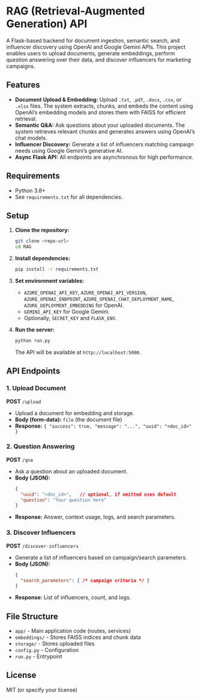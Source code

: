 # RAG (Retrieval-Augmented Generation) API

A Flask-based backend for document ingestion, semantic search, and influencer discovery using OpenAI and Google Gemini APIs. This project enables users to upload documents, generate embeddings, perform question answering over their data, and discover influencers for marketing campaigns.

## Features

- **Document Upload & Embedding:** Upload `.txt`, `.pdf`, `.docx`, `.csv`, or `.xlsx` files. The system extracts, chunks, and embeds the content using OpenAI’s embedding models and stores them with FAISS for efficient retrieval.
- **Semantic Q&A:** Ask questions about your uploaded documents. The system retrieves relevant chunks and generates answers using OpenAI’s chat models.
- **Influencer Discovery:** Generate a list of influencers matching campaign needs using Google Gemini’s generative AI.
- **Async Flask API:** All endpoints are asynchronous for high performance.

## Requirements

- Python 3.8+
- See `requirements.txt` for all dependencies.

## Setup

1. **Clone the repository:**
   ```bash
   git clone <repo-url>
   cd RAG
   ```

2. **Install dependencies:**
   ```bash
   pip install -r requirements.txt
   ```

3. **Set environment variables:**
   - `AZURE_OPENAI_API_KEY`, `AZURE_OPENAI_API_VERSION`, `AZURE_OPENAI_ENDPOINT`, `AZURE_OPENAI_CHAT_DEPLOYMENT_NAME`, `AZURE_DEPLOYMENT_EMBEDDING` for OpenAI.
   - `GEMINI_API_KEY` for Google Gemini.
   - Optionally, `SECRET_KEY` and `FLASK_ENV`.

4. **Run the server:**
   ```bash
   python run.py
   ```
   The API will be available at `http://localhost:5000`.

## API Endpoints

### 1. Upload Document

**POST** `/upload`

- Upload a document for embedding and storage.
- **Body (form-data):** `file` (the document file)
- **Response:** `{ "success": true, "message": "...", "uuid": "<doc_id>" }`

### 2. Question Answering

**POST** `/qna`

- Ask a question about an uploaded document.
- **Body (JSON):**
  ```json
  {
    "uuid": "<doc_id>",   // optional, if omitted uses default
    "question": "Your question here"
  }
  ```
- **Response:** Answer, context usage, logs, and search parameters.

### 3. Discover Influencers

**POST** `/discover-influencers`

- Generate a list of influencers based on campaign/search parameters.
- **Body (JSON):**
  ```json
  {
    "search_parameters": { /* campaign criteria */ }
  }
  ```
- **Response:** List of influencers, count, and logs.

## File Structure

- `app/` - Main application code (routes, services)
- `embeddings/` - Stores FAISS indices and chunk data
- `storage/` - Stores uploaded files
- `config.py` - Configuration
- `run.py` - Entrypoint

## License

MIT (or specify your license) 